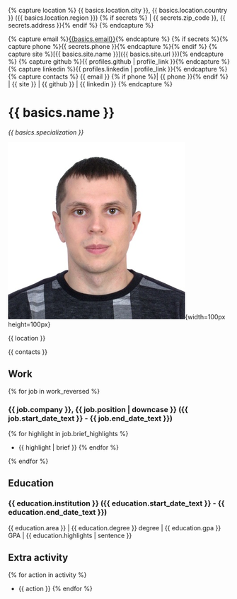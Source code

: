 {% capture location %}
{{ basics.location.city }}, {{ basics.location.country }} ({{ basics.location.region }})
{% if secrets %} | {{ secrets.zip_code }}, {{ secrets.address }}{% endif %}
{% endcapture %}

{% capture email %}[{{basics.email}}](mailto:{{basics.email}}){% endcapture %}
{% if secrets %}{% capture phone %}{{ secrets.phone }}{% endcapture %}{% endif %}
{% capture site %}[{{ basics.site.name }}]({{ basics.site.url }}){% endcapture %}
{% capture github %}{{ profiles.github | profile_link }}{% endcapture %}
{% capture linkedin %}{{ profiles.linkedin | profile_link }}{% endcapture %}
{% capture contacts %}
{{ email }} {% if phone %}| {{ phone }}{% endif %} | {{ site }} | {{ github }} | {{ linkedin }}
{% endcapture %}

# {{ basics.name }}

*{{ basics.specialization }}*

![](assets/images/resume/main_photo.jpg){width=100px height=100px}

{{ location }}

{{ contacts }}

## Work

{% for job in work_reversed %}
### {{ job.company }}, {{ job.position | downcase }} ({{ job.start_date_text }} - {{ job.end_date_text }})

{% for highlight in job.brief_highlights %}
- {{ highlight | brief }}
{% endfor %}

{% endfor %}

## Education

### {{ education.institution }} ({{ education.start_date_text }} - {{ education.end_date_text }})  

{{ education.area }} | {{ education.degree }} degree | {{ education.gpa }} GPA | {{ education.highlights | sentence }}

## Extra activity

{% for action in activity %}
- {{ action }}
{% endfor %}
